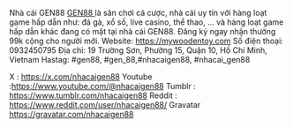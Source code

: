 Nhà cái GEN88 <a href="https://mywoodentoy.com">GEN88 </a> là sân chơi cá cược, nhà cái uy tín với hàng loạt game hấp dẫn như: đá gà, xổ số, live casino, thể thao, ... và hàng loạt game hấp dẫn khác đang có mặt tại nhà cái GEN88. Đăng ký ngay nhận thưởng 99k cộng cho người mới.
Website: <a href="https://mywoodentoy.com">https://mywoodentoy.com</a>
Số điện thoại: 0932450795
Địa chỉ: 19 Trường Sơn, Phường 15, Quận 10, Hồ Chí Minh, Vietnam
Hastag: #gen88, #gen_88,#nhacaigen88, #nhacai_gen88


X : <a href="https://x.com/nhacaigen88">https://x.com/nhacaigen88</a>
Youtube :<a href="https://www.youtube.com/@nhacaigen88">https://www.youtube.com/@nhacaigen88</a>
Tumblr : <a href="https://www.tumblr.com/nhacaigen88">https://www.tumblr.com/nhacaigen88</a>
Reddit : <a href="https://www.reddit.com/user/nhacaigen88/">https://www.reddit.com/user/nhacaigen88/</a>
Gravatar <a href="https://gravatar.com/nhacaigen88">https://gravatar.com/nhacaigen88</a>


